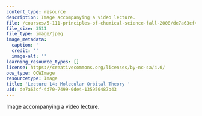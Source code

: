 ```yaml
---
content_type: resource
description: Image accompanying a video lecture.
file: /courses/5-111-principles-of-chemical-science-fall-2008/de7a63cf4d7074990de4135950487b43_14.jpg
file_size: 3511
file_type: image/jpeg
image_metadata:
  caption: ''
  credit: ''
  image-alt: ''
learning_resource_types: []
license: https://creativecommons.org/licenses/by-nc-sa/4.0/
ocw_type: OCWImage
resourcetype: Image
title: 'Lecture 14: Molecular Orbital Theory '
uid: de7a63cf-4d70-7499-0de4-135950487b43
---
```

Image accompanying a video lecture.